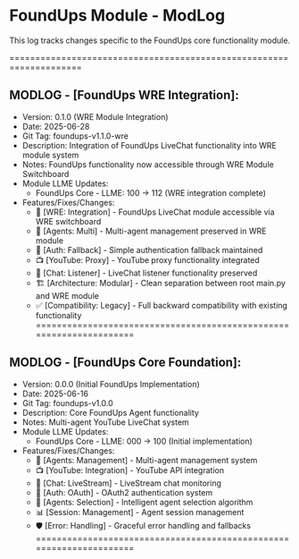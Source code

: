 # FoundUps Module - ModLog

This log tracks changes specific to the FoundUps core functionality module.

====================================================================
## MODLOG - [FoundUps WRE Integration]:
- Version: 0.1.0 (WRE Module Integration)
- Date: 2025-06-28
- Git Tag: foundups-v1.1.0-wre
- Description: Integration of FoundUps LiveChat functionality into WRE module system
- Notes: FoundUps functionality now accessible through WRE Module Switchboard
- Module LLME Updates:
  - FoundUps Core - LLME: 100 -> 112 (WRE integration complete)
- Features/Fixes/Changes:
  - 🔌 [WRE: Integration] - FoundUps LiveChat module accessible via WRE switchboard
  - 🤖 [Agents: Multi] - Multi-agent management preserved in WRE module
  - 🔄 [Auth: Fallback] - Simple authentication fallback maintained
  - 📺 [YouTube: Proxy] - YouTube proxy functionality integrated
  - 💬 [Chat: Listener] - LiveChat listener functionality preserved
  - 🏗️ [Architecture: Modular] - Clean separation between root main.py and WRE module
  - ✅ [Compatibility: Legacy] - Full backward compatibility with existing functionality
====================================================================

## MODLOG - [FoundUps Core Foundation]:
- Version: 0.0.0 (Initial FoundUps Implementation)
- Date: 2025-06-16
- Git Tag: foundups-v1.0.0
- Description: Core FoundUps Agent functionality
- Notes: Multi-agent YouTube LiveChat system
- Module LLME Updates:
  - FoundUps Core - LLME: 000 -> 100 (Initial implementation)
- Features/Fixes/Changes:
  - 🤖 [Agents: Management] - Multi-agent management system
  - 📺 [YouTube: Integration] - YouTube API integration
  - 💬 [Chat: LiveStream] - LiveStream chat monitoring
  - 🔐 [Auth: OAuth] - OAuth2 authentication system
  - 🎯 [Agents: Selection] - Intelligent agent selection algorithm
  - 📊 [Session: Management] - Agent session management
  - 🛡️ [Error: Handling] - Graceful error handling and fallbacks
==================================================================== 
